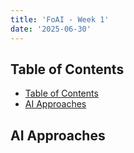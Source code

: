 ```yaml
---
title: 'FoAI - Week 1'
date: '2025-06-30'
---
```


## Table of Contents

- [Table of Contents](#table-of-contents)
- [AI Approaches](#ai-approaches)

## AI Approaches
